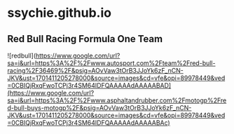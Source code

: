 # ssychie.github.io

## Red Bull Racing Formula One Team

![redbull](https://www.google.com/url?sa=i&url=https%3A%2F%2Fwww.autosport.com%2Fteam%2Fred-bull-racing%2F36469%2F&psig=AOvVaw3tOrB3JJoYk6zF_nCN-JKV&ust=1701411205278000&source=images&cd=vfe&opi=89978449&ved=0CBIQjRxqFwoTCPj3r4SM64IDFQAAAAAdAAAAABAD](https://www.google.com/url?sa=i&url=https%3A%2F%2Fwww.asphaltandrubber.com%2Fmotogp%2Fred-bull-buys-motogp%2F&psig=AOvVaw3tOrB3JJoYk6zF_nCN-JKV&ust=1701411205278000&source=images&cd=vfe&opi=89978449&ved=0CBIQjRxqFwoTCPj3r4SM64IDFQAAAAAdAAAAABAc)

